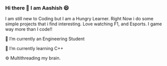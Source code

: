### Hi there 👋 I am Aashish 😄


I am still new to Coding but I am a Hungry Learner. Right Now i do some simple projects that i find interesting. Love watching F1, and Esports. I game way more than I code!!

🔭 I’m currently an Engineering Student

🌱 I’m currently learning C++

⚙️ Multithreading my brain.
